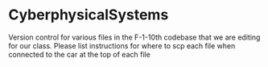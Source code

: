 # CyberphysicalSystems
Version control for various files in the F-1-10th codebase that we are editing for our class. Please list instructions for where to scp each file when connected to the car at the top of each file

